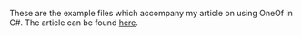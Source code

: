 These are the example files which accompany my article on using OneOf in C#. The article can be found [here](https://thatstatsguy.github.io/blog/2023/Discriminated-Unions-CSharp/).